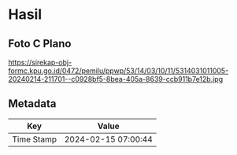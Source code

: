 # Hasil

## Foto C Plano

https://sirekap-obj-formc.kpu.go.id/0472/pemilu/ppwp/53/14/03/10/11/5314031011005-20240214-211701--c0928bf5-8bea-405a-8639-ccb911b7e12b.jpg


## Metadata

| Key        | Value               |
| ---------- | ------------------- |
| Time Stamp | 2024-02-15 07:00:44 |




